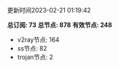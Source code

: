更新时间2023-02-21 01:19:42

**总订阅: 73**
**总节点: 878**
**有效节点: 248**
- v2ray节点: 164
- ss节点: 82
- trojan节点: 2
